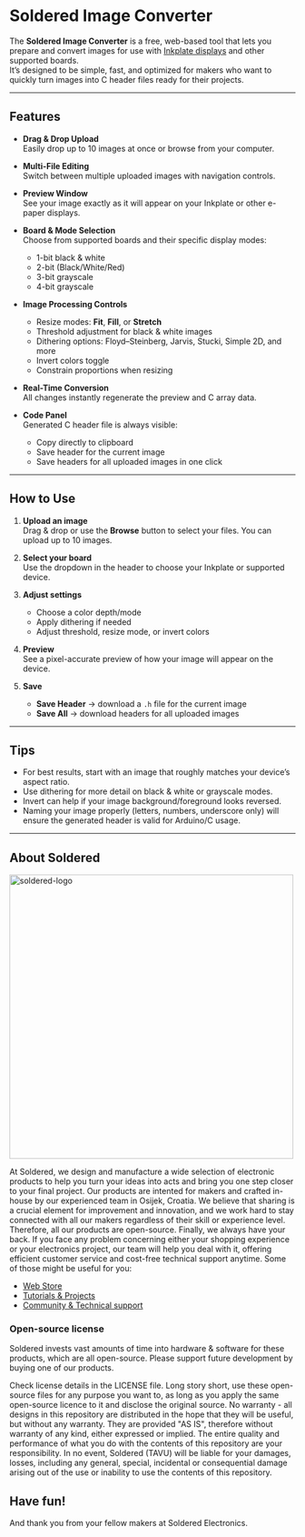 # Soldered Image Converter

The **Soldered Image Converter** is a free, web-based tool that lets you prepare and convert images for use with [Inkplate displays](https://soldered.com/inkplate) and other supported boards.  
It’s designed to be simple, fast, and optimized for makers who want to quickly turn images into C header files ready for their projects.

---

## Features

- **Drag & Drop Upload**  
  Easily drop up to 10 images at once or browse from your computer.

- **Multi-File Editing**  
  Switch between multiple uploaded images with navigation controls.

- **Preview Window**  
  See your image exactly as it will appear on your Inkplate or other e-paper displays.

- **Board & Mode Selection**  
  Choose from supported boards and their specific display modes:
  - 1-bit black & white
  - 2-bit (Black/White/Red)
  - 3-bit grayscale
  - 4-bit grayscale

- **Image Processing Controls**  
  - Resize modes: **Fit**, **Fill**, or **Stretch**
  - Threshold adjustment for black & white images
  - Dithering options: Floyd–Steinberg, Jarvis, Stucki, Simple 2D, and more
  - Invert colors toggle
  - Constrain proportions when resizing

- **Real-Time Conversion**  
  All changes instantly regenerate the preview and C array data.

- **Code Panel**  
  Generated C header file is always visible:
  - Copy directly to clipboard
  - Save header for the current image
  - Save headers for all uploaded images in one click

---

## How to Use

1. **Upload an image**  
   Drag & drop or use the **Browse** button to select your files. You can upload up to 10 images.

2. **Select your board**  
   Use the dropdown in the header to choose your Inkplate or supported device.

3. **Adjust settings**  
   - Choose a color depth/mode
   - Apply dithering if needed
   - Adjust threshold, resize mode, or invert colors

4. **Preview**  
   See a pixel-accurate preview of how your image will appear on the device.

5. **Save**  
   - **Save Header** → download a `.h` file for the current image  
   - **Save All** → download headers for all uploaded images

---

## Tips

- For best results, start with an image that roughly matches your device’s aspect ratio.  
- Use dithering for more detail on black & white or grayscale modes.  
- Invert can help if your image background/foreground looks reversed.  
- Naming your image properly (letters, numbers, underscore only) will ensure the generated header is valid for Arduino/C usage.

---

## About Soldered

<img src="https://raw.githubusercontent.com/e-radionicacom/Soldered-Generic-Arduino-Library/dev/extras/Soldered-logo-color.png" alt="soldered-logo" width="500"/>

At Soldered, we design and manufacture a wide selection of electronic products to help you turn your ideas into acts and bring you one step closer to your final project. Our products are intented for makers and crafted in-house by our experienced team in Osijek, Croatia. We believe that sharing is a crucial element for improvement and innovation, and we work hard to stay connected with all our makers regardless of their skill or experience level. Therefore, all our products are open-source. Finally, we always have your back. If you face any problem concerning either your shopping experience or your electronics project, our team will help you deal with it, offering efficient customer service and cost-free technical support anytime. Some of those might be useful for you:

- [Web Store](https://www.soldered.com/shop)
- [Tutorials & Projects](https://soldered.com/learn)
- [Community & Technical support](https://soldered.com/community)

### Open-source license

Soldered invests vast amounts of time into hardware & software for these products, which are all open-source. Please support future development by buying one of our products.

Check license details in the LICENSE file. Long story short, use these open-source files for any purpose you want to, as long as you apply the same open-source licence to it and disclose the original source. No warranty - all designs in this repository are distributed in the hope that they will be useful, but without any warranty. They are provided "AS IS", therefore without warranty of any kind, either expressed or implied. The entire quality and performance of what you do with the contents of this repository are your responsibility. In no event, Soldered (TAVU) will be liable for your damages, losses, including any general, special, incidental or consequential damage arising out of the use or inability to use the contents of this repository.

## Have fun!

And thank you from your fellow makers at Soldered Electronics.
